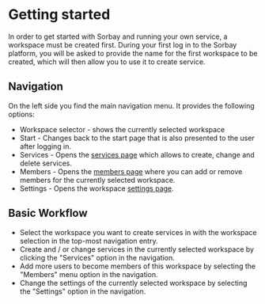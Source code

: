 # Getting started

In order to get started with Sorbay and running your own service, 
a workspace must be created first. During your first log in to
the Sorbay platform, you will be asked to provide the name for 
the first workspace to be created, which will then allow you to 
use it to create service.

## Navigation

On the left side you find the main navigation menu. It provides
the following options:

* Workspace selector - shows the currently selected workspace
* Start - Changes back to the start page that is also presented
  to the user after logging in.
* Services - Opens the [services page](services.md) which allows to create,
  change and delete services.
* Members - Opens the [members page](members.md) where you can add or remove
  members for the currently selected workspace.
* Settings - Opens the workspace [settings page](settings.md).
  

## Basic Workflow

* Select the workspace you want to create services in with the
  workspace selection in the top-most navigation entry.
* Create and / or change services in the currently selected
  workspace by clicking the "Services" option in the navigation.
* Add more users to become members of this workspace by selecting
  the "Members" menu option in the navigation.
* Change the settings of the currently selected workspace by 
  selecting the "Settings" option in the navigation.


